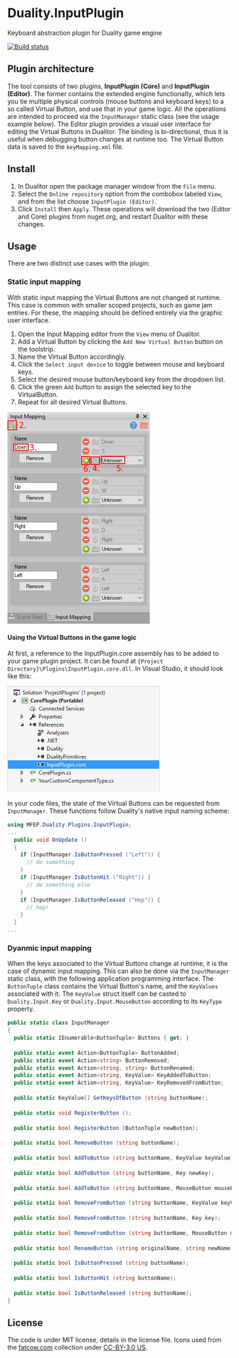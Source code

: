# Duality.InputPlugin
Keyboard abstraction plugin for Duality game engine

[![Build status](https://ci.appveyor.com/api/projects/status/6slo8ymu84yvbbs3?svg=true)](https://ci.appveyor.com/project/mfep/duality-inputplugin)

## Plugin architecture
The tool consists of two plugins, **InputPlugin (Core)** and **InputPlugin (Editor)**. The former contains the extended engine functionalty, which lets you tie multiple physical controls (mouse buttons and keyboard keys) to a so called Virtual Button, and use that in your game logic. All the operations are intended to proceed via the `InputManager` static class (see the usage example below).
The Editor plugin provides a visual user interface for editing the Virtual Buttons in Dualitor. The binding is bi-directional, thus it is useful when debugging button changes at runtime too.
The Virtual Button data is saved to the `keyMapping.xml` file.

## Install
1. In Dualitor open the package manager window from the `File` menu.
2. Select the `Online repository` option from the combobox labeled `View`, and from the list choose `InputPlugin (Editor)`.
3. Click `Install` then `Apply`. These operations will download the two (Editor and Core) plugins from nuget.org, and restart Dualitor with these changes.

## Usage
There are two distinct use cases with the plugin:

### Static input mapping
With static input mapping the Virtual Buttons are not changed at runtime. This case is common with smaller scoped projects, such as game jam entries. For these, the mapping should be defined entirely via the graphic user interface.

1. Open the Input Mapping editor from the `View` menu of Dualitor.
2. Add a Virtual Button by clicking the `Add New Virtual Button` button on the toolstrip.
3. Name the Virtual Button accordingly.
4. Click the `Select input device` to toggle between mouse and keyboard keys.
5. Select the desired mouse button/keyboard key from the dropdown list.
6. Click the green `Add` button to assign the selected key to the VirtualButton.
7. Repeat for all desired Virtual Buttons.

![Static Mapping](https://github.com/mfep/Duality.InputPlugin/raw/master/readme_images/static.png)

#### Using the Virtual Buttons in the game logic
At first, a reference to the InputPlugin.core assembly has to be added to your game plugin project. It can be found at `{Project Directory}\Plugins\InputPlugin.core.dll`. In Visual Studio, it should look like this:

![Reference in Visual Studio](https://github.com/mfep/Duality.InputPlugin/raw/master/readme_images/reference.png)

In your code files, the state of the Virtual Buttons can be requested from `InputManager`. These functions follow Duality's native input naming scheme:

``` csharp
using MFEP.Duality.Plugins.InputPlugin;
...
  public void OnUpdate ()
  {
    if (InputManager.IsButtonPressed ("Left")) {
      // do something
    }
    if (InputManager.IsButtonHit ("Right")) {
      // do something else
    }
    if (InputManager.IsButtonReleased ("Hop")) {
      // hop!
    }
  }
...
```

### Dyanmic input mapping
When the keys associated to the Virtual Buttons change at runtime, it is the case of dynamic input mapping. This can also be done via the `InputManager` static class, with the following application programming interface. The `ButtonTuple` class contains the Virtual Button's name, and the `KeyValues` associated with it. The `KeyValue` struct itself can be casted to `Duality.Input.Key` or `Duality.Input.MouseButton` according to its `KeyType` property.

``` csharp
public static class InputManager
{
  public static IEnumerable<ButtonTuple> Buttons { get; }

  public static event Action<ButtonTuple> ButtonAdded;
  public static event Action<string> ButtonRemoved;
  public static event Action<string, string> ButtonRenamed;
  public static event Action<string, KeyValue> KeyAddedToButton;
  public static event Action<string, KeyValue> KeyRemovedFromButton;

  public static KeyValue[] GetKeysOfButton (string buttonName);

  public static void RegisterButton ();

  public static bool RegisterButton (ButtonTuple newButton);

  public static bool RemoveButton (string buttonName);

  public static bool AddToButton (string buttonName, KeyValue keyValue);

  public static bool AddToButton (string buttonName, Key newKey);

  public static bool AddToButton (string buttonName, MouseButton mouseButton);

  public static bool RemoveFromButton (string buttonName, KeyValue keyValue);

  public static bool RemoveFromButton (string buttonName, Key key);

  public static bool RemoveFromButton (string buttonName, MouseButton mouseButton);

  public static bool RenameButton (string originalName, string newName);

  public static bool IsButtonPressed (string buttonName);

  public static bool IsButtonHit (string buttonName);

  public static bool IsButtonReleased (string buttonName);
}
```

## License
The code is under MIT license, details in the license file.
Icons used from the [fatcow.com](http://www.fatcow.com/free-icons) collection under [CC-BY-3.0 US](http://creativecommons.org/licenses/by/3.0/us/).
